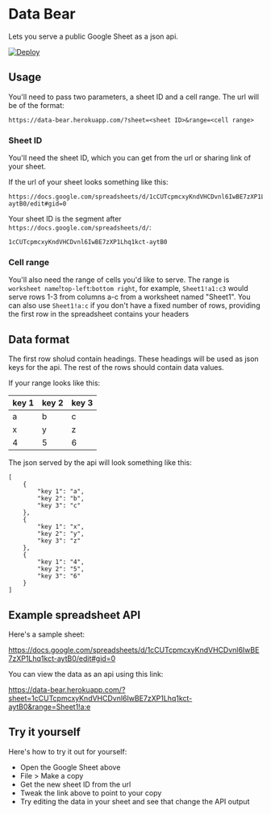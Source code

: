 # Data Bear

Lets you serve a public Google Sheet as a json api.

[![Deploy](https://www.herokucdn.com/deploy/button.svg)](https://heroku.com/deploy)

## Usage

You'll need to pass two parameters, a sheet ID and a cell range. The url will be of the format:

    https://data-bear.herokuapp.com/?sheet=<sheet ID>&range=<cell range>

### Sheet ID

You'll need the sheet ID, which you can get from the url or sharing link of your sheet.

If the url of your sheet looks something like this:

    https://docs.google.com/spreadsheets/d/1cCUTcpmcxyKndVHCDvnl6IwBE7zXP1Lhq1kct-aytB0/edit#gid=0

Your sheet ID is the segment after `https://docs.google.com/spreadsheets/d/`:

    1cCUTcpmcxyKndVHCDvnl6IwBE7zXP1Lhq1kct-aytB0

### Cell range

You'll also need the range of cells you'd like to serve. The range is `worksheet name`!`top-left`:`bottom right`, for example, `Sheet1!a1:c3` would serve rows 1-3 from columns a-c from a worksheet named "Sheet1". You can also use `Sheet1!a:c` if you don't have a fixed number of rows, providing the first row in the spreadsheet contains your headers 

## Data format

The first row sholud contain headings. These headings will be used as json keys for the api. The rest of the rows should contain data values.

If your range looks like this:

| key 1 | key 2 | key 3 |
|-------|-------|-------|
| a     | b     | c     |
| x     | y     | z     |
| 4     | 5     | 6     |

The json served by the api will look something like this:

    [
        {
            "key 1": "a",
            "key 2": "b",
            "key 3": "c"
        },
        {
            "key 1": "x",
            "key 2": "y",
            "key 3": "z"
        },
        {
            "key 1": "4",
            "key 2": "5",
            "key 3": "6"
        }
    ]

## Example spreadsheet API

Here's a sample sheet:

https://docs.google.com/spreadsheets/d/1cCUTcpmcxyKndVHCDvnl6IwBE7zXP1Lhq1kct-aytB0/edit#gid=0

You can view the data as an api using this link:

https://data-bear.herokuapp.com/?sheet=1cCUTcpmcxyKndVHCDvnl6IwBE7zXP1Lhq1kct-aytB0&range=Sheet1!a:e

## Try it yourself

Here's how to try it out for yourself:

* Open the Google Sheet above
* File > Make a copy
* Get the new sheet ID from the url
* Tweak the link above to point to your copy
* Try editing the data in your sheet and see that change the API output
